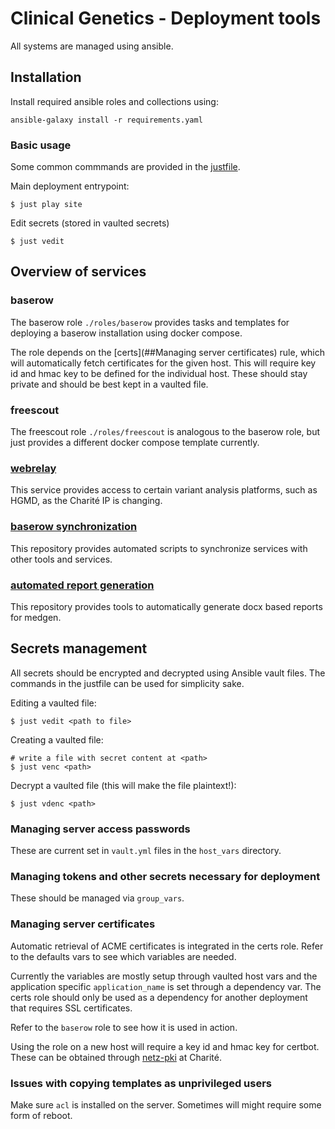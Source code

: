 # Clinical Genetics - Deployment tools

All systems are managed using ansible.


## Installation

Install required ansible roles and collections using:

```
ansible-galaxy install -r requirements.yaml
```

### Basic usage

Some common commmands are provided in the [justfile](https://github.com/casey/just).

Main deployment entrypoint:

```
$ just play site
```

Edit secrets (stored in vaulted secrets)

```
$ just vedit
```

## Overview of services

### baserow

The baserow role `./roles/baserow` provides tasks and templates for deploying a
baserow installation using docker compose.

The role depends on the [certs](##Managing server certificates) rule, which will automatically fetch certificates
for the given host. This will require key id and hmac key to be defined for the
individual host. These should stay private and should be best kept in a vaulted
file.

### freescout

The freescout role `./roles/freescout` is analogous to the baserow role, but
just provides a different docker compose template currently.

### [webrelay](https://github.com/xiamaz/webrelay)

This service provides access to certain variant analysis platforms, such as
HGMD, as the Charité IP is changing.

### [baserow synchronization](https://github.com/xiamaz/cads_data_exchange)

This repository provides automated scripts to synchronize services with other
tools and services.

### [automated report generation](https://github.com/xiamaz/clinical-report-templating)

This repository provides tools to automatically generate docx based reports for
medgen.

## Secrets management

All secrets should be encrypted and decrypted using Ansible vault files. The
commands in the justfile can be used for simplicity sake.

Editing a vaulted file:

```
$ just vedit <path to file>
```

Creating a vaulted file:

```
# write a file with secret content at <path>
$ just venc <path>
```

Decrypt a vaulted file (this will make the file plaintext!):

```
$ just vdenc <path>
```

### Managing server access passwords

These are current set in `vault.yml` files in the `host_vars` directory.


### Managing tokens and other secrets necessary for deployment

These should be managed via `group_vars`.

### Managing server certificates

Automatic retrieval of ACME certificates is integrated in the certs role. Refer
to the defaults vars to see which variables are needed.

Currently the variables are mostly setup through vaulted host vars and the
application specific `application_name` is set through a dependency var. The
certs role should only be used as a dependency for another deployment that
requires SSL certificates.

Refer to the `baserow` role to see how it is used in action.

Using the role on a new host will require a key id and hmac key for certbot.
These can be obtained through [netz-pki](https://netz-pki.charite.de/) at
Charité.

### Issues with copying templates as unprivileged users

Make sure `acl` is installed on the server. Sometimes will might require some
form of reboot.
